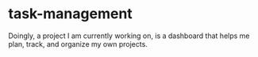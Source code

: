 # task-management
Doingly, a project I am currently working on, is a dashboard that helps me plan, track, and organize my own projects. 
